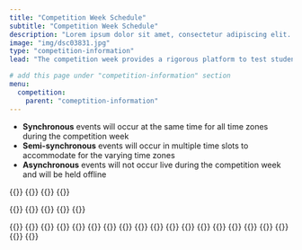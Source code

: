 ```yaml
---
title: "Competition Week Schedule"
subtitle: "Competition Week Schedule"
description: "Lorem ipsum dolor sit amet, consectetur adipiscing elit. Nunc mauris, ut ut in leo. Congue sit lobortis odio nunc, viverra lorem adipiscing ornare."
image: "img/dsc03831.jpg"
type: "competition-information"
lead: "The competition week provides a rigorous platform to test students’ case analysis abilities, exercise creative thinking in a high-pressure setting, and empower students to present with confidence in front of esteemed industry professionals on an international stage."

# add this page under "competition-information" section
menu:
  competition:
    parent: "comeptition-information"
---
```

- **Synchronous** events will occur at the same time for all time zones during the competition week
- **Semi-synchronous** events will occur in multiple time slots to accommodate for the varying time zones 
- **Asynchronous** events will not occur live during the competition week and will be held offline
  

{{<comp-schedule>}}
  {{<comp-schedule-item index="00" date="2021-02-13">}}
    {{<comp-schedule-event name="Welcome Package" >}}
  {{</comp-schedule-item>}}

  {{<comp-schedule-item index="01" date="2021-02-14">}}
    {{<comp-schedule-event name="Division Draw" sync="sync">}}
    {{<comp-schedule-event name="Division Draw" sync="async">}}
    {{<comp-schedule-event name="Division Draw" sync="semi">}}
  {{</comp-schedule-item>}}

  {{<comp-schedule-item index="02" date="2021-02-15">}}
    {{<comp-schedule-event name="Case 1 Deliberation" >}}
  {{</comp-schedule-item>}}
  {{<comp-schedule-item index="03" date="2021-02-15">}}
    {{<comp-schedule-event name="Case I Presentations" >}}
  {{</comp-schedule-item>}}
  {{<comp-schedule-item index="04" date="2021-02-15">}}
    {{<comp-schedule-event name="Sponsor Networking Sessions" >}}
  {{</comp-schedule-item>}}
  {{<comp-schedule-item index="05" date="2021-02-15">}}
    {{<comp-schedule-event name="Case II Deliberation" >}}
    {{<comp-schedule-event name="Case Sponsor Event" >}}
  {{</comp-schedule-item>}}
  {{<comp-schedule-item index="06" date="2021-02-15">}}
    {{<comp-schedule-event name="Case II Preliminary Presentations" >}}
    {{<comp-schedule-event name="Wildcard Presentations" >}}
    {{<comp-schedule-event name="Final Presentations" >}}
    {{<comp-schedule-event name="Case II Preliminary Presentations" >}}
  {{</comp-schedule-item>}}
{{</comp-schedule>}}
